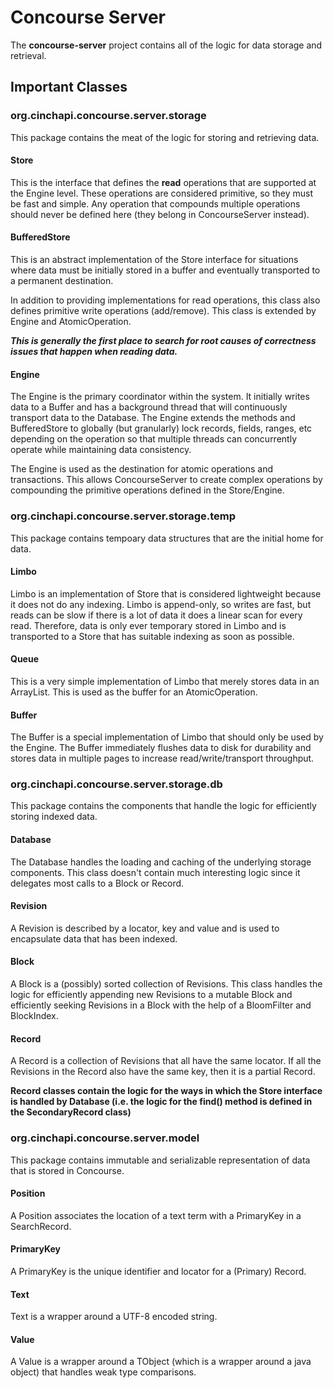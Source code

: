 # Concourse Server
The **concourse-server** project contains all of the logic for data storage and retrieval.

## Important Classes
### org.cinchapi.concourse.server.storage
This package contains the meat of the logic for storing and retrieving data.

#### Store
This is the interface that defines the **read** operations that are supported at the Engine level. These operations are considered primitive, so they must be fast and simple. Any operation that compounds multiple operations should never be defined here (they belong in ConcourseServer instead).

#### BufferedStore
This is an abstract implementation of the Store interface for situations where data must be initially stored in a buffer and eventually transported to a permanent destination. 

In addition to providing implementations for read operations, this class also defines primitive write operations (add/remove). This class is extended by Engine and AtomicOperation. 

__*This is generally the first place to search for root causes of correctness issues that happen when reading data.*__

#### Engine
The Engine is the primary coordinator within the system. It initially writes data to a Buffer and has a background thread that will continuously transport data to the Database. The Engine extends the methods and BufferedStore to globally (but granularly) lock records, fields, ranges, etc depending on the operation so that multiple threads can concurrently operate while maintaining data consistency.

The Engine is used as the destination for atomic operations and transactions. This allows ConcourseServer to create complex operations by compounding the primitive operations defined in the Store/Engine.

### org.cinchapi.concourse.server.storage.temp
This package contains tempoary data structures that are the initial home for data.

#### Limbo
Limbo is an implementation of Store that is considered lightweight because it does not do any indexing. Limbo is append-only, so writes are fast, but reads can be slow if there is a lot of data it does a linear scan for every read. Therefore, data is only ever temporary stored in Limbo and is transported to a Store that has suitable indexing as soon as possible.

#### Queue
This is a very simple implementation of Limbo that merely stores data in an ArrayList. This is used as the buffer for an AtomicOperation.

#### Buffer
The Buffer is a special implementation of Limbo that should only be used by the Engine. The Buffer immediately flushes data to disk for durability and stores data in multiple pages to increase read/write/transport throughput.

### org.cinchapi.concourse.server.storage.db
This package contains the components that handle the logic for efficiently storing indexed data.

#### Database
The Database handles the loading and caching of the underlying storage components. This class doesn't contain much interesting logic since it delegates most calls to a Block or Record.

#### Revision
A Revision is described by a locator, key and value and is used to encapsulate data that has been indexed. 

#### Block
A Block is a (possibly) sorted collection of Revisions. This class handles the logic for efficiently appending new Revisions to a mutable Block and efficiently seeking Revisions in a Block with the help of a BloomFilter and BlockIndex.

#### Record
A Record is a collection of Revisions that all have the same locator. If all the Revisions in the Record also have the same key, then it is a partial Record. 

**Record classes contain the logic for the ways in which the Store interface is handled by Database (i.e. the logic for the find() method is defined in the SecondaryRecord class)**

### org.cinchapi.concourse.server.model
This package contains immutable and serializable representation of data that is stored in Concourse.

#### Position
A Position associates the location of a text term with a PrimaryKey in a SearchRecord.

#### PrimaryKey
A PrimaryKey is the unique identifier and locator for a (Primary) Record.

#### Text
Text is a wrapper around a UTF-8 encoded string.

#### Value
A Value is a wrapper around a TObject (which is a wrapper around a java object) that handles weak type comparisons.
